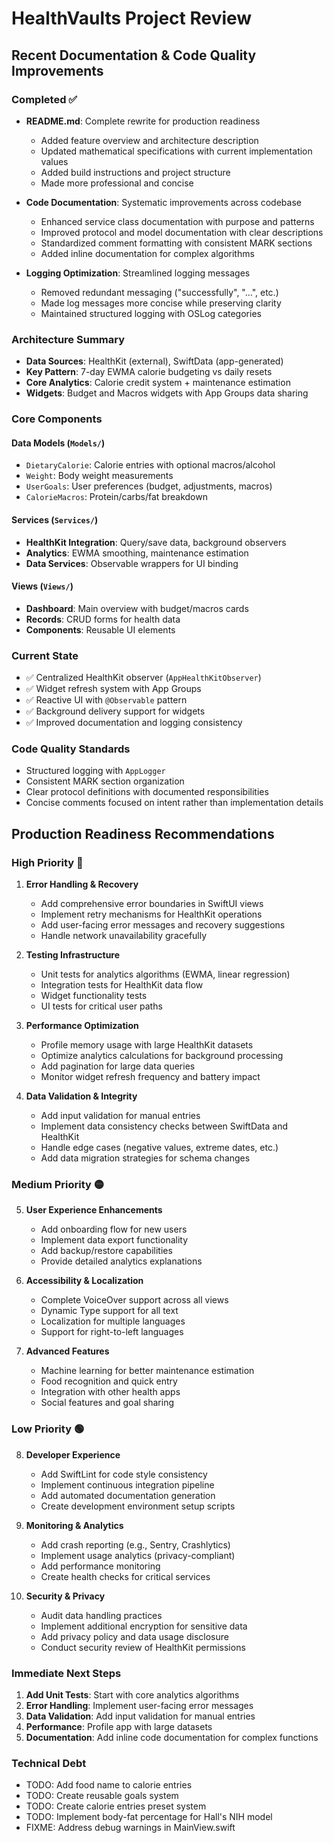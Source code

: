 # HealthVaults Project Review

## Recent Documentation & Code Quality Improvements

### Completed ✅
- **README.md**: Complete rewrite for production readiness
  - Added feature overview and architecture description
  - Updated mathematical specifications with current implementation values
  - Added build instructions and project structure
  - Made more professional and concise

- **Code Documentation**: Systematic improvements across codebase
  - Enhanced service class documentation with purpose and patterns
  - Improved protocol and model documentation with clear descriptions
  - Standardized comment formatting with consistent MARK sections
  - Added inline documentation for complex algorithms

- **Logging Optimization**: Streamlined logging messages
  - Removed redundant messaging ("successfully", "...", etc.)
  - Made log messages more concise while preserving clarity
  - Maintained structured logging with OSLog categories

### Architecture Summary
- **Data Sources**: HealthKit (external), SwiftData (app-generated)
- **Key Pattern**: 7-day EWMA calorie budgeting vs daily resets
- **Core Analytics**: Calorie credit system + maintenance estimation
- **Widgets**: Budget and Macros widgets with App Groups data sharing

### Core Components

#### Data Models (`Models/`)
- `DietaryCalorie`: Calorie entries with optional macros/alcohol
- `Weight`: Body weight measurements
- `UserGoals`: User preferences (budget, adjustments, macros)
- `CalorieMacros`: Protein/carbs/fat breakdown

#### Services (`Services/`)
- **HealthKit Integration**: Query/save data, background observers
- **Analytics**: EWMA smoothing, maintenance estimation
- **Data Services**: Observable wrappers for UI binding

#### Views (`Views/`)
- **Dashboard**: Main overview with budget/macros cards
- **Records**: CRUD forms for health data
- **Components**: Reusable UI elements

### Current State
- ✅ Centralized HealthKit observer (`AppHealthKitObserver`)
- ✅ Widget refresh system with App Groups
- ✅ Reactive UI with `@Observable` pattern
- ✅ Background delivery support for widgets
- ✅ Improved documentation and logging consistency

### Code Quality Standards
- Structured logging with `AppLogger`
- Consistent MARK section organization
- Clear protocol definitions with documented responsibilities
- Concise comments focused on intent rather than implementation details

## Production Readiness Recommendations

### High Priority 🔴

1. **Error Handling & Recovery**
   - Add comprehensive error boundaries in SwiftUI views
   - Implement retry mechanisms for HealthKit operations
   - Add user-facing error messages and recovery suggestions
   - Handle network unavailability gracefully

2. **Testing Infrastructure**
   - Unit tests for analytics algorithms (EWMA, linear regression)
   - Integration tests for HealthKit data flow
   - Widget functionality tests
   - UI tests for critical user paths

3. **Performance Optimization**
   - Profile memory usage with large HealthKit datasets
   - Optimize analytics calculations for background processing
   - Add pagination for large data queries
   - Monitor widget refresh frequency and battery impact

4. **Data Validation & Integrity**
   - Add input validation for manual entries
   - Implement data consistency checks between SwiftData and HealthKit
   - Handle edge cases (negative values, extreme dates, etc.)
   - Add data migration strategies for schema changes

### Medium Priority 🟡

5. **User Experience Enhancements**
   - Add onboarding flow for new users
   - Implement data export functionality
   - Add backup/restore capabilities
   - Provide detailed analytics explanations

6. **Accessibility & Localization**
   - Complete VoiceOver support across all views
   - Dynamic Type support for all text
   - Localization for multiple languages
   - Support for right-to-left languages

7. **Advanced Features**
   - Machine learning for better maintenance estimation
   - Food recognition and quick entry
   - Integration with other health apps
   - Social features and goal sharing

### Low Priority 🟢

8. **Developer Experience**
   - Add SwiftLint for code style consistency
   - Implement continuous integration pipeline
   - Add automated documentation generation
   - Create development environment setup scripts

9. **Monitoring & Analytics**
   - Add crash reporting (e.g., Sentry, Crashlytics)
   - Implement usage analytics (privacy-compliant)
   - Add performance monitoring
   - Create health checks for critical services

10. **Security & Privacy**
    - Audit data handling practices
    - Implement additional encryption for sensitive data
    - Add privacy policy and data usage disclosure
    - Conduct security review of HealthKit permissions

### Immediate Next Steps

1. **Add Unit Tests**: Start with core analytics algorithms
2. **Error Handling**: Implement user-facing error messages
3. **Data Validation**: Add input validation for manual entries
4. **Performance**: Profile app with large datasets
5. **Documentation**: Add inline code documentation for complex functions

### Technical Debt

- TODO: Add food name to calorie entries
- TODO: Create reusable goals system
- TODO: Create calorie entries preset system
- TODO: Implement body-fat percentage for Hall's NIH model
- FIXME: Address debug warnings in MainView.swift
